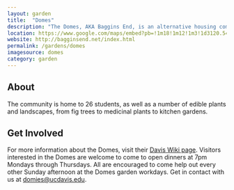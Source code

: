 ```yaml
---
layout: garden
title:  "Domes"
description: "The Domes, AKA Baggins End, is an alternative housing community on the UC Davis campus home to a number of edible plants and gardens."
location: https://www.google.com/maps/embed?pb=!1m18!1m12!1m3!1d3120.54829759565!2d-121.7664229846601!3d38.54417937962677!2m3!1f0!2f0!3f0!3m2!1i1024!2i768!4f13.1!3m3!1m2!1s0x0%3A0x0!2zMzjCsDMyJzM2LjkiTiAxMjHCsDQ1JzUxLjEiVw!5e0!3m2!1sen!2sus!4v1459360242483
website: http://bagginsend.net/index.html
permalink: /gardens/domes
imagesource: domes
category: garden
---
```



<h2>About</h2>
The community is home to 26 students, as well as a number of edible plants and landscapes, from fig trees to medicinal plants to kitchen gardens.



<h2>Get Involved</h2>

For more information about the Domes, visit their [Davis Wiki page](https://daviswiki.org/The_Domes). Visitors interested in the Domes are welcome to come to open dinners at 7pm Mondays through Thursdays. All are encouraged to come help out every other Sunday afternoon at the Domes garden workdays. Get in contact with us at [domies@ucdavis.edu](mailto:domies@ucdavis.edu).

